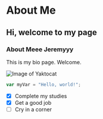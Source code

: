 # About Me
## Hi, welcome to my page
### About Meee Jeremyyy

This is my bio page. Welcome.

![Image of Yaktocat](https://octodex.github.com/images/yaktocat.png)

``` javascript
var myVar = "Hello, world!";
```
- [x] Complete my studies
- [x] Get a good job
- [ ] Cry in a corner

